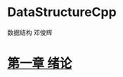# DataStructureCpp
数据结构 邓俊辉

# [第一章 绪论](https://github.com/yinyouhao/DataStructureCpp/blob/main/%E7%AC%AC1%E7%AB%A0%20%E7%BB%AA%E8%AE%BA.md)
